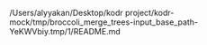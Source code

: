 /Users/alyyakan/Desktop/kodr project/kodr-mock/tmp/broccoli_merge_trees-input_base_path-YeKWVbiy.tmp/1/README.md